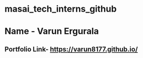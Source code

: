 # masai_tech_interns_github

# Name - Varun Ergurala

## Portfolio Link- <https://varun8177.github.io/>
